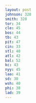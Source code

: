 ```yaml
---
layout: post
johnson: 328
smith: 328
tor: 34
cle: 45
bos: 44
tb: 43
pit: 47
cin: 33
stl: 40
atl: 42
bal: 52
kc: 43
nyy: 45
laa: 41
sd: 30
wsh: 40
phi: 38
lad: 39
---
```

